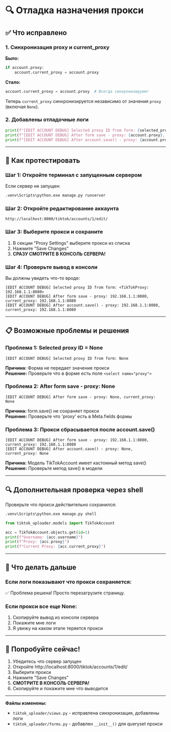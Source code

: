 # 🔍 Отладка назначения прокси

## ✅ Что исправлено

### 1. Синхронизация proxy и current_proxy
**Было:**
```python
if account.proxy:
    account.current_proxy = account.proxy
```

**Стало:**
```python
account.current_proxy = account.proxy  # Всегда синхронизируем!
```

Теперь `current_proxy` синхронизируется независимо от значения `proxy` (включая `None`).

### 2. Добавлены отладочные логи
```python
print(f"[EDIT ACCOUNT DEBUG] Selected proxy ID from form: {selected_proxy_id}")
print(f"[EDIT ACCOUNT DEBUG] After form save - proxy: {account.proxy}, current_proxy: {account.current_proxy}")
print(f"[EDIT ACCOUNT DEBUG] After account.save() - proxy: {account.proxy}, current_proxy: {account.current_proxy}")
```

---

## 🧪 Как протестировать

### Шаг 1: Откройте терминал с запущенным сервером
Если сервер не запущен:
```bash
.venv\Scripts\python.exe manage.py runserver
```

### Шаг 2: Откройте редактирование аккаунта
```
http://localhost:8000/tiktok/accounts/1/edit/
```

### Шаг 3: Выберите прокси и сохраните
1. В секции "Proxy Settings" выберите прокси из списка
2. Нажмите "Save Changes"
3. **СРАЗУ СМОТРИТЕ В КОНСОЛЬ СЕРВЕРА!**

### Шаг 4: Проверьте вывод в консоли
Вы должны увидеть что-то вроде:
```
[EDIT ACCOUNT DEBUG] Selected proxy ID from form: <TikTokProxy: 192.168.1.1:8080>
[EDIT ACCOUNT DEBUG] After form save - proxy: 192.168.1.1:8080, current_proxy: 192.168.1.1:8080
[EDIT ACCOUNT DEBUG] After account.save() - proxy: 192.168.1.1:8080, current_proxy: 192.168.1.1:8080
```

---

## 📋 Возможные проблемы и решения

### Проблема 1: Selected proxy ID = None
```
[EDIT ACCOUNT DEBUG] Selected proxy ID from form: None
```

**Причина:** Форма не передает значение прокси  
**Решение:** Проверьте что в форме есть поле `<select name="proxy">`

### Проблема 2: After form save - proxy: None
```
[EDIT ACCOUNT DEBUG] After form save - proxy: None, current_proxy: None
```

**Причина:** form.save() не сохраняет прокси  
**Решение:** Проверьте что 'proxy' есть в Meta.fields формы

### Проблема 3: Прокси сбрасывается после account.save()
```
[EDIT ACCOUNT DEBUG] After form save - proxy: 192.168.1.1:8080, current_proxy: 192.168.1.1:8080
[EDIT ACCOUNT DEBUG] After account.save() - proxy: None, current_proxy: None
```

**Причина:** Модель TikTokAccount имеет кастомный метод save()  
**Решение:** Проверьте метод save() в модели

---

## 🔍 Дополнительная проверка через shell

Проверьте что прокси действительно сохранился:
```bash
.venv\Scripts\python.exe manage.py shell
```

```python
from tiktok_uploader.models import TikTokAccount

acc = TikTokAccount.objects.get(id=1)
print(f"Username: {acc.username}")
print(f"Proxy: {acc.proxy}")
print(f"Current Proxy: {acc.current_proxy}")
```

---

## 📝 Что делать дальше

### Если логи показывают что прокси сохраняется:
✅ Проблема решена! Просто перезагрузите страницу.

### Если прокси все еще None:
1. Скопируйте вывод из консоли сервера
2. Покажите мне логи
3. Я увижу на каком этапе теряется прокси

---

## 🎯 Попробуйте сейчас!

1. Убедитесь что сервер запущен
2. Откройте http://localhost:8000/tiktok/accounts/1/edit/
3. Выберите прокси
4. Нажмите "Save Changes"
5. **СМОТРИТЕ В КОНСОЛЬ СЕРВЕРА!**
6. Скопируйте и покажите мне что выводится

---

**Файлы изменены:**
- `tiktok_uploader/views.py` - исправлена синхронизация, добавлены логи
- `tiktok_uploader/forms.py` - добавлен `__init__()` для queryset прокси


